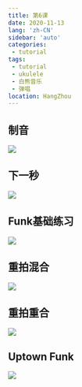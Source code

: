 ```yaml
---
title: 第6课
date: 2020-11-13
lang: 'zh-CN'
sidebar: 'auto'
categories:
 - tutorial
tags: 
 - tutorial 
 - ukulele 
 - 白熊音乐 
 - 弹唱
location: HangZhou
---
```


<!-- <iframe style="height: -webkit-fill-available;width: -webkit-fill-available;" src="/ukuleleTutorial/进阶6.pdf" scrolling="no" border="0" frameborder="no" framespacing="0" allowfullscreen="true"> </iframe> -->

## 制音

![](/ukuleleTutorial/lesson6/6_37.png) 
## 下一秒

![](/ukuleleTutorial/lesson6/6_38.png) 
## Funk基础练习

![](/ukuleleTutorial/lesson6/6_39.png) 
## 重拍混合

![](/ukuleleTutorial/lesson6/6_40.png) 
## 重拍重合

![](/ukuleleTutorial/lesson6/6_41.png) 
## Uptown Funk

![](/ukuleleTutorial/lesson6/6_42.png) 